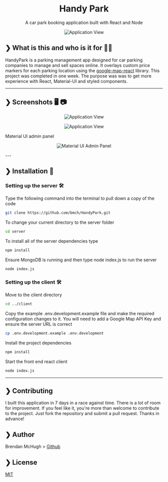 <h1 align="center">Handy Park</h1>

<div align="center">A car park booking application built with React and Node </div>

<p align="center">
  <img alt="Application View" src="https://i.imgur.com/emJU2TZ.jpg">
</p>

## ❯ What is this and who is it for 🤷‍♀️

HandyPark is a parking management app designed for car parking companies to manage and sell spaces online.
It overlays custom price markers for each parking location using the [google-map-react](https://github.com/google-map-react/google-map-react) library. This project was completed in one week. The purpose was was to get more experience with React, Material-UI and styled components.

---

## ❯ Screenshots 🖥️ 📷

<p align="center">
  <img alt="Application View" src="https://github.com/bmch/HandyPark/blob/master/img/React%20App.gif">
</p>

<p align="center">
  <img alt="Application View" src="https://i.imgur.com/2ddhxcu.png">
</p>

Material UI admin panel

<p align="center">
  <img alt="Material UI Admin Panel" src="https://i.imgur.com/jPYTL1m.png">
</p>
---

## ❯ Installation 💾

### Setting up the server 🛠

Type the following command into the terminal to pull down a copy of the code

```bash
git clone https://github.com/bmch/HandyPark.git
```

To change your current directory to the server folder

```bash
cd server
```

To install all of the server dependencies type

```bash
npm install
```

Ensure MongoDB is running and then type node index.js to run the server

```bash
node index.js
```

### Setting up the client 🛠

Move to the client directory

```bash
cd ../client
```

Copy the example .env.development.example file and make the required configuration changes to it.
You will need to add a Google Map API Key and ensure the server URL is correct

```bash
cp .env.development.example .env.development
```

Install the project dependencies

```bash
npm install
```

Start the front end react client

```bash
node index.js
```

---

## ❯ Contributing

I built this application in 7 days in a race against time. There is a lot of room for improvement. If you feel like it, you're more than welcome to contribute to the project. Just fork the repository and submit a pull request. Thanks in advance!

## ❯ Author

Brendan McHugh > [Github](https://github.com/bmch)

## ❯ License

[MIT](https://opensource.org/licenses/MIT)

